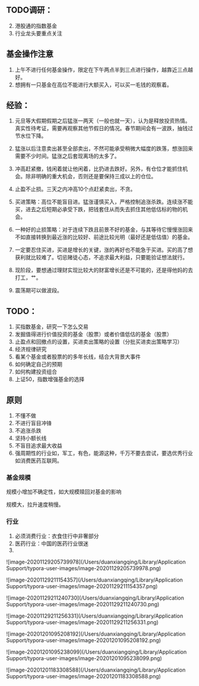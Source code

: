 ## TODO调研：

2. 港股通的指数基金
4. 行业龙头要重点关注

## 基金操作注意

1. 上午不进行任何基金操作，限定在下午两点半到三点进行操作，越靠近三点越好。
2. 想拥有一只基金在高位不能进行大额买入，可以买一毛钱的观察着。

## 经验：

1. 元旦等大假期假期之后猛涨一两天（一般也就一天），认为是释放投资热情。真实性待考证，需要再观察其他节假日的情况。春节期间会有一波跌，抽钱过节水位下降。

2. 猛涨以后注意卖出甚至全部卖出，不然可能承受稍微大幅度的跌落，想涨回来需要不少时间。猛涨之后套现离场的太多了。

3. 冲高赶紧撤，钱闲着就让他闲着，比扔进去跌好。另外，有仓位才能抓住机会。除非明确的重大机会，否则还是要保持三成以上的仓位。

4. 止盈不止损。三天之内冲高10个点赶紧卖出，不贪。

5. 买进策略：高位不能盲目进。猛涨谨慎买入，严格控制追涨杀跌。连续涨不能买，进去之后短期必承受下跌，把钱套住从而失去抓住其他低估标的物的机会。

6. 一种好的止损策略：对于连续下跌且前景不好的基金，与其等待它慢慢涨回来不如直接转换到最近涨的比较好、前途比较光明（最好还是低估值）的基金。

7. 一定要忍住买进，买进是增长的关键，涨的再好也不能急于买进。买的高了想获利就比较难了。切忌赌徒心态，不追求最大利益，只要能验证想法就行。

8. 现阶段，要想通过理财实现比较大的财富增长还是不可能的，还是得他妈的去打工，艹。

9. 震荡期可以做波段。

   

## TODO：

1. 买指数基金，研究一下怎么交易
2. 发掘值得进行价值投资的基金（股票）或者价值低估的基金（股票）
3. 止盈点和回撤点的设置，买进卖出策略的设置（分批买进卖出策略学习）
4. 经济规律研究
5. 看某个基金或者股票的的多年长线，结合大背景大事件
6. 如何确定自己的预期
7. 如何构建投资组合
8. 上证50，指数增强基金的选择



## 原则

1. 不懂不做
2. 不进行盲目冲锋
3. 不追涨杀跌
4. 坚持小额长线
5. 不盲目追求最大收益
6. 强周期性的行业如，军工，有色，能源这种，千万不要去尝试，要选优秀行业如消费医药互联网。



### 基金规模

规模小增加不确定性，如大规模赎回对基金的影响

规模大，拉升速度稍慢。



### 行业

1. 必须消费行业：衣食住行中非奢部分
2. 医药行业：中国的医药行业很迷
3. 







![image-20201129205739978](/Users/duanxiangqing/Library/Application Support/typora-user-images/image-20201129205739978.png)

![image-20201129211154357](/Users/duanxiangqing/Library/Application Support/typora-user-images/image-20201129211154357.png)

![image-20201129211240730](/Users/duanxiangqing/Library/Application Support/typora-user-images/image-20201129211240730.png)

![image-20201129211256331](/Users/duanxiangqing/Library/Application Support/typora-user-images/image-20201129211256331.png)

![image-20201201095208192](/Users/duanxiangqing/Library/Application Support/typora-user-images/image-20201201095208192.png)

![image-20201201095238099](/Users/duanxiangqing/Library/Application Support/typora-user-images/image-20201201095238099.png)

![image-20201201183308588](/Users/duanxiangqing/Library/Application Support/typora-user-images/image-20201201183308588.png)